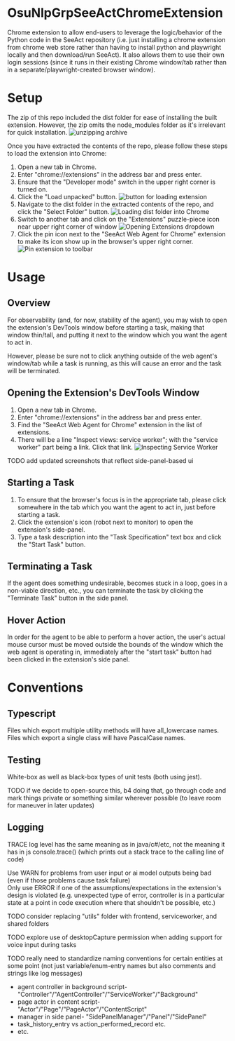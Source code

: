 # OsuNlpGrpSeeActChromeExtension

Chrome extension to allow end-users to leverage the logic/behavior of the Python code in the SeeAct repository (i.e.
just installing a chrome extension from chrome web store rather than having to install python and playwright locally and
then download/run SeeAct). It also allows them to use their own login sessions (since it runs in their existing Chrome
window/tab rather than in a separate/playwright-created browser window).

# Setup

The zip of this repo included the dist folder for ease of installing the built extension. However, the zip omits the 
node_modules folder as it's irrelevant for quick installation.
![unzipping archive](images/unzipping.png)

Once you have extracted the contents of the repo, please follow these steps to load the extension into Chrome:
1. Open a new tab in Chrome.
2. Enter "chrome://extensions" in the address bar and press enter.
3. Ensure that the "Developer mode" switch in the upper right corner is turned on.
4. Click the "Load unpacked" button.
![button for loading extension](images/setup_step4.png)
5. Navigate to the dist folder in the extracted contents of the repo, and click the "Select Folder" button.
![Loading dist folder into Chrome](images/loading_dist_into_chrome.png)
6. Switch to another tab and click on the "Extensions" puzzle-piece icon near upper right corner of window
![Opening Extensions dropdown](images/setup_step6.png)
7. Click the pin icon next to the "SeeAct Web Agent for Chrome" extension to make its icon show up in the browser's upper right corner. 
![Pin extension to toolbar](images/pinning_extension.png)

# Usage

## Overview

For observability (and, for now, stability of the agent), you may wish to open the extension's DevTools window
before starting a task, making that window thin/tall, and putting it next to the window which you want the agent to act in.

However, please be sure not to click anything outside of the web agent's window/tab while a task is running, as this
will cause an error and the task will be terminated.

## Opening the Extension's DevTools Window
1. Open a new tab in Chrome.
2. Enter "chrome://extensions" in the address bar and press enter.
3. Find the "SeeAct Web Agent for Chrome" extension in the list of extensions.
4. There will be a line "Inspect views: service worker"; with the "service worker" part being a link. Click that link.
![Inspecting Service Worker](images/open_service_worker_console.png)

TODO add updated screenshots that reflect side-panel-based ui
## Starting a Task
1. To ensure that the browser's focus is in the appropriate tab, please click somewhere in the tab which you want the 
agent to act in, just before starting a task.
2. Click the extension's icon (robot next to monitor) to open the extension's side-panel.
3. Type a task description into the "Task Specification" text box and click the "Start Task" button.  

## Terminating a Task
If the agent does something undesirable, becomes stuck in a loop, goes in a non-viable direction, etc.,
you can terminate the task by clicking the "Terminate Task" button in the side panel.

## Hover Action

In order for the agent to be able to perform a hover action, the user's actual mouse cursor must be moved outside the
bounds of the window which the web agent is operating in, immediately after the "start task" button had been clicked 
in the extension's side panel.

# Conventions

## Typescript

Files which export multiple utility methods will have all_lowercase names. Files which export a single class will have
PascalCase names.

## Testing

White-box as well as black-box types of unit tests (both using jest).

TODO if we decide to open-source this, b4 doing that, go through code and mark things private or something similar
wherever possible (to leave room for maneuver in later updates)

## Logging

TRACE log level has the same meaning as in java/c#/etc, not the meaning it has in js console.trace() (which prints out a stack trace to the calling line of code)

Use WARN for problems from user input or ai model outputs being bad (even if those problems cause task failure)  
Only use ERROR if one of the assumptions/expectations in the extension's design is violated (e.g. unexpected type of error, controller is in a particular state at a point in code execution where that shouldn't be possible, etc.)


TODO consider replacing "utils" folder with frontend, serviceworker, and shared folders


TODO explore use of desktopCapture permission when adding support for voice input during tasks

TODO really need to standardize naming conventions for certain entities at some point (not just variable/enum-entry names but also comments and strings like log messages)
 - agent controller in background script- "Controller"/"AgentController"/"ServiceWorker"/"Background"
 - page actor in content script- "Actor"/"Page"/"PageActor"/"ContentScript"
 - manager in side panel- "SidePanelManager"/"Panel"/"SidePanel"
 - task_history_entry vs action_performed_record  etc.
 - etc.